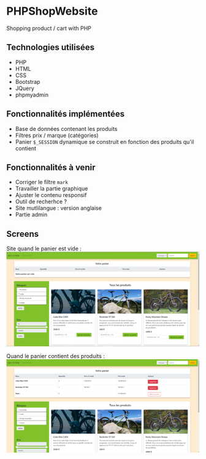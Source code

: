 # PHPShopWebsite
Shopping product / cart with PHP  

## Technologies utilisées

* PHP
* HTML
* CSS
* Bootstrap
* JQuery
* phpmyadmin

## Fonctionnalités implémentées

* Base de données contenant les produits
* Filtres prix / marque (catégories)
* Panier `$_SESSION` dynamique se construit en fonction des produits qu'il contient

## Fonctionnalités à venir

* Corriger le filtre `mark`
* Travailler la partie graphique 
* Ajuster le contenu responsif
* Outil de recherhce ?
* Site mutlilangue : version anglaise
* Partie admin

## Screens

Site quand le panier est vide :
![](screens/emptycart.png)

Quand le panier contient des produits :
![](screens/cart.png)

